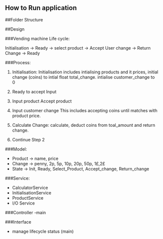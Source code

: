 ## How to Run application



##Folder Structure


##Design

###Vending machine Life cycle:

Initialisation -> Ready -> select product -> Accept User change -> Return Change -> Ready

###Process:

1. Initialisation:
   Initialisation includes intialising products and it prices, initial change (coins) to intial float total_change. intialise customer_change to 0

2. Ready to accept Input

3. Input product
   Accept product

4. Input customer change
   This includes accepting coins until matches with product price.

5. Calculate Change:
   calculate, deduct coins from toal_amount  and return change.

6. Continue Step 2



###Model:
- Product -> name, price
- Change -> penny, 2p, 5p, 10p, 20p, 50p, 1£,2£
- State -> Init, Ready, Select_Product, Accept_change, Return_change


###Service:
- CalculatorService
- InitialisationService
- ProductService
- I/O Service

###Controller
-main 

###Interface
- manage lifecycle status (main)


	

	
